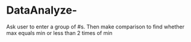 # DataAnalyze-
Ask user to enter a group of #s. Then make comparison to find whether max equals min or less than 2 times of min
